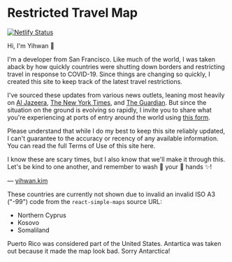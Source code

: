# Restricted Travel Map 
[![Netlify Status](https://api.netlify.com/api/v1/badges/06e3de82-2927-4417-9292-318a82d29dcc/deploy-status)](https://app.netlify.com/sites/restrictedtravel/deploys)

Hi, I'm Yihwan 👋

I'm a developer from San Francisco. Like much of the world, I was taken 
aback by how quickly countries were shutting down borders and restricting 
travel in response to COVID-19. Since things are changing so quickly, 
I created this site to keep track of the latest travel restrictions.

I've sourced these updates from various news outlets, leaning most heavily on 
<a href="https://www.aljazeera.com/news/2020/03/coronavirus-travel-restrictions-border-shutdowns-country-200318091505922.html" target="_blank" rel="noopener noreferrer">Al Jazeera</a>, 
<a href="https://www.nytimes.com/article/coronavirus-travel-restrictions.html" target="_blank" rel="noopener noreferrer">The New York Times</a>, 
and <a href="https://www.theguardian.com/travel/2020/mar/23/coronavirus-travel-updates-which-countries-have-restrictions-and-fco-warnings-in-place" target="_blank" rel="noopener noreferrer">The Guardian</a>. But since the situation on the ground is evolving so rapidly, I invite you to share what you're experiencing at ports of entry
around the world using <a href="https://forms.gle/Z9giq891zqekY43J8" target="_blank" rel="noopener noreferrer">this form</a>. 

Please understand that while I do my best to keep this site reliably updated, 
I can't guarantee to the accuracy or recency of any available information. 
You can read the full Terms of Use of this site here. 

I know these are scary times, but I also know that we'll make it through this. 
Let's be kind to one another, and remember to wash 🧼 your 👏 hands ✨! 

— <a href="https://yihwan.kim" target="_blank" rel="noopener noreferrer">yihwan.kim</a>

These countries are currently not shown due to invalid an invalid ISO A3 ("-99") code from the `react-simple-maps` source URL: 
* Northern Cyprus 
* Kosovo 
* Somaliland

Puerto Rico was considered part of the United States. Antartica was taken out because it made the map look bad. Sorry Antarctica!
